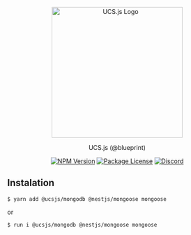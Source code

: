 <p align="center">
  <a href="https://github.com/ucsjs" target="blank"><img src="https://ucsjs.io/logo_invert.png" width="300" alt="UCS.js Logo" /></a>
</p>

<p align="center">UCS.js (@blueprint)</p>

<p align="center">
    <a href="https://www.npmjs.com/~ucsjs" target="_blank"><img src="https://img.shields.io/npm/v/@ucsjs/blueprint.svg" alt="NPM Version" /></a>
    <a href="https://www.npmjs.com/~ucsjs" target="_blank"><img src="https://img.shields.io/npm/l/@ucsjs/blueprint.svg" alt="Package License" /></a>
    <a href="https://discord.com/invite/XtUH9sJP" target="_blank"><img src="https://img.shields.io/badge/discord-online-brightgreen.svg" alt="Discord"/></a>
</p>

## Instalation

```
$ yarn add @ucsjs/mongodb @nestjs/mongoose mongoose
```

or

```
$ run i @ucsjs/mongodb @nestjs/mongoose mongoose
```